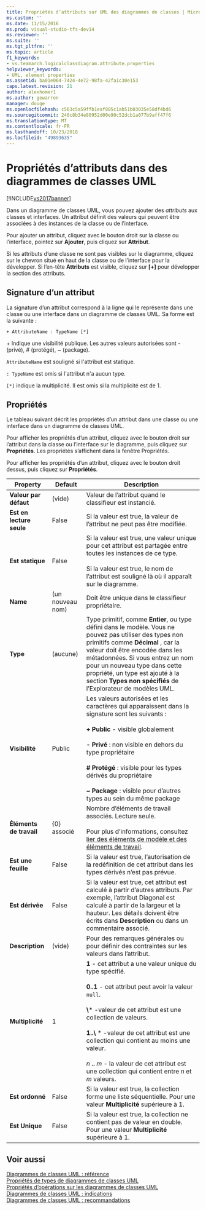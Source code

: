 ```yaml
---
title: Propriétés d’attributs sur UML des diagrammes de classes | Microsoft Docs
ms.custom: ''
ms.date: 11/15/2016
ms.prod: visual-studio-tfs-dev14
ms.reviewer: ''
ms.suite: ''
ms.tgt_pltfrm: ''
ms.topic: article
f1_keywords:
- vs.teamarch.logicalclassdiagram.attribute.properties
helpviewer_keywords:
- UML, element properties
ms.assetid: ba01e064-7424-4e72-98fa-42fa1c30e153
caps.latest.revision: 21
author: alexhomer1
ms.author: gewarren
manager: douge
ms.openlocfilehash: c563c5a59ffb1eaf805c1ab51b03035e58df4bd6
ms.sourcegitcommit: 240c8b34e80952d00e90c52dcb1a077b9aff47f6
ms.translationtype: MT
ms.contentlocale: fr-FR
ms.lasthandoff: 10/23/2018
ms.locfileid: "49893635"
---
```

# <a name="properties-of-attributes-on-uml-class-diagrams"></a>Propriétés d’attributs dans des diagrammes de classes UML
[!INCLUDE[vs2017banner](../includes/vs2017banner.md)]

Dans un diagramme de classes UML, vous pouvez ajouter des *attributs* aux classes et interfaces. Un attribut définit des valeurs qui peuvent être associées à des instances de la classe ou de l’interface.  

 Pour ajouter un attribut, cliquez avec le bouton droit sur la classe ou l’interface, pointez sur **Ajouter**, puis cliquez sur **Attribut**.  

 Si les attributs d’une classe ne sont pas visibles sur le diagramme, cliquez sur le chevron situé en haut de la classe ou de l’interface pour la développer. Si l’en-tête **Attributs** est visible, cliquez sur **[+]** pour développer la section des attributs.  

## <a name="signature-of-an-attribute"></a>Signature d’un attribut  
 La signature d’un attribut correspond à la ligne qui le représente dans une classe ou une interface dans un diagramme de classes UML. Sa forme est la suivante :  

```  
+ AttributeName : TypeName [*]  
```  

 \+ Indique une visibilité publique. Les autres valeurs autorisées sont - (privé), # (protégé), ~ (package).  

 `AttributeName` est souligné si l'attribut est statique.  

 `: TypeName` est omis si l'attribut n'a aucun type.  

 `[*]` indique la multiplicité. Il est omis si la multiplicité est de 1.  

## <a name="properties"></a>Propriétés  
 Le tableau suivant décrit les propriétés d’un attribut dans une classe ou une interface dans un diagramme de classes UML.  

 Pour afficher les propriétés d’un attribut, cliquez avec le bouton droit sur l’attribut dans la classe ou l’interface sur le diagramme, puis cliquez sur **Propriétés**. Les propriétés s’affichent dans la fenêtre Propriétés.  

 Pour afficher les propriétés d’un attribut, cliquez avec le bouton droit dessus, puis cliquez sur **Propriétés**.  


|   **Property**    | **Default**  |                                                                                                                                                                                                         Description                                                                                                                                                                                                          |
|-------------------|--------------|------------------------------------------------------------------------------------------------------------------------------------------------------------------------------------------------------------------------------------------------------------------------------------------------------------------------------------------------------------------------------------------------------------------------------|
| **Valeur par défaut** |   (vide)    |                                                                                                                                                                               Valeur de l’attribut quand le classifieur est instancié.                                                                                                                                                                                |
| **Est en lecture seule**  |    False     |                                                                                                                                                                                    Si la valeur est true, la valeur de l’attribut ne peut pas être modifiée.                                                                                                                                                                                    |
|   **Est statique**   |    False     |                                                                                                                    Si la valeur est true, une valeur unique pour cet attribut est partagée entre toutes les instances de ce type.<br /><br /> Si la valeur est true, le nom de l’attribut est souligné là où il apparaît sur le diagramme.                                                                                                                    |
|     **Name**      | (un nouveau nom) |                                                                                                                                                                                        Doit être unique dans le classifieur propriétaire.                                                                                                                                                                                        |
|     **Type**      |    (aucune)    |                                                Type primitif, comme **Entier**, ou type défini dans le modèle. Vous ne pouvez pas utiliser des types non primitifs comme **Décimal** , car la valeur doit être encodée dans les métadonnées. Si vous entrez un nom pour un nouveau type dans cette propriété, un type est ajouté à la section **Types non spécifiés** de l’Explorateur de modèles UML.                                                 |
|  **Visibilité**   |    Public    |                                     Les valeurs autorisées et les caractères qui apparaissent dans la signature sont les suivants :<br /><br /> **+ Public** - visible globalement<br /><br /> **- Privé** : non visible en dehors du type propriétaire<br /><br /> **# Protégé** : visible pour les types dérivés du propriétaire<br /><br /> **~ Package** : visible pour d’autres types au sein du même package                                      |
|  **Éléments de travail**   | {0} associé |                                                                                                                          Nombre d’éléments de travail associés. Lecture seule.<br /><br /> Pour plus d’informations, consultez [lier des éléments de modèle et des éléments de travail](../modeling/link-model-elements-and-work-items.md).                                                                                                                           |
|    **Est une feuille**    |    False     |                                                                                                                                                                    Si la valeur est true, l’autorisation de la redéfinition de cet attribut dans les types dérivés n’est pas prévue.                                                                                                                                                                     |
|  **Est dérivée**   |    False     |                                                                                                              Si la valeur est true, cet attribut est calculé à partir d’autres attributs. Par exemple, l’attribut Diagonal est calculé à partir de la largeur et la hauteur. Les détails doivent être écrits dans **Description** ou dans un commentaire associé.                                                                                                              |
|  **Description**  |   (vide)    |                                                                                                                                                                        Pour des remarques générales ou pour définir des contraintes sur les valeurs dans l’attribut.                                                                                                                                                                        |
| **Multiplicité**  |      1       | **1** - cet attribut a une valeur unique du type spécifié.<br /><br /> **0..1** - cet attribut peut avoir la valeur `null`.<br /><br /> **\\**\* -valeur de cet attribut est une collection de valeurs.<br /><br /> **1..\\**  \* -valeur de cet attribut est une collection qui contient au moins une valeur.<br /><br /> *n* **..** *m* - la valeur de cet attribut est une collection qui contient entre *n* et *m* valeurs. |
|  **Est ordonné**   |    False     |                                                                                                                                                                    Si la valeur est true, la collection forme une liste séquentielle. Pour une valeur **Multiplicité** supérieure à 1.                                                                                                                                                                     |
|   **Est Unique**   |    False     |                                                                                                                                                                Si la valeur est true, la collection ne contient pas de valeur en double. Pour une valeur **Multiplicité** supérieure à 1.                                                                                                                                                                |

## <a name="see-also"></a>Voir aussi  
 [Diagrammes de classes UML : référence](../modeling/uml-class-diagrams-reference.md)   
 [Propriétés de types de diagrammes de classes UML](../modeling/properties-of-types-on-uml-class-diagrams.md)   
 [Propriétés d’opérations sur les diagrammes de classes UML](../modeling/properties-of-operations-on-uml-class-diagrams.md)   
 [Diagrammes de classes UML : indications](../modeling/uml-class-diagrams-guidelines.md)   
 [Diagrammes de classes UML : recommandations](../modeling/uml-class-diagrams-guidelines.md)



